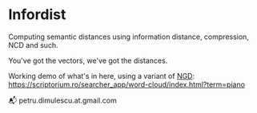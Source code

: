 Infordist
=========

Computing semantic distances using information distance, compression, NCD and such.

You've got the vectors, we've got the distances.

Working demo of what's in here, using a variant of [NGD](https://arxiv.org/abs/cs/0412098): https://scriptorium.ro/searcher_app/word-cloud/index.html?term=piano

📬 petru.dimulescu.at.gmail.com
